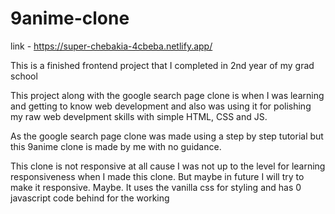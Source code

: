 ﻿# 9anime-clone
 
 link - https://super-chebakia-4cbeba.netlify.app/

This is a finished frontend project that I completed in 2nd year of my grad school

This project along with the google search page clone is when I was learning and getting to know web development and also was using it for polishing my raw web develpment skills with simple HTML, CSS and JS.

As the google search page clone was made using a step by step tutorial but this 9anime clone is made by me with no guidance.

This clone is not responsive at all cause I was not up to the level for learning responsiveness when I made this clone.
But maybe in future I will try to make it responsive. Maybe.
It uses the vanilla css for styling and has 0 javascript code behind for the working
